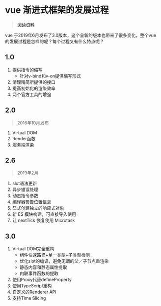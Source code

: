 # vue 渐进式框架的发展过程

> [阅读资料](https://juejin.im/post/5c7c97f6f265da2de7136c59)

vue 于2019年6月发布了3.0版本，这个全新的版本也带来了很多变化，整个vue的发展过程是怎样的呢？每个过程又有什么特点呢？

## 1.0

1. 提供指令的缩写
   * 针对v-bind和v-on提供缩写形式
2. 清理精简所提供的接口
3. 提高初始化的渲染效率
4. 两个官方工具的增强

## 2.0

> 2016年10月发布

1. Virtual DOM
2. Render函数
3. 服务端渲染

## 2.6

> 2019年2月

1. slot语法更新
2. 异步错误处理
3. 动态指令参数
4. 编译器警告位置信息
5. 显式创建独立的响应式对象
6. 新 ES 模块构建，可直接导入使用
7. 让 nextTick 恢复使用 Microtask

## 3.0

1. Virtual DOM完全重构
   * 组件快速路径+单一类型+子类型检测：
   * 优化slot的编译，避免无谓的父／子节点重渲染
   * 静态内容和静态属性提取
   * 内联事件函数的提取
2. 使用Proxy代替defineProperty
3. 使用TypeScript重构
4. 自定义的Renderer API
5. 支持Time Slicing

